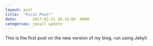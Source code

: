 ```yaml
---
layout: post
title: 	"First Post!"
date:		2017-02-21 20:14:00 -0600
categories: jekyll update
---
```


This is the first post on the new version of my blog, run using Jekyll.
